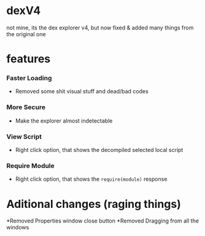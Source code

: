 # dexV4
not mine, its the dex explorer v4, but now fixed & added many things from the original one

# features

### Faster Loading
- Removed some shit visual stuff and dead/bad codes

### More Secure
- Make the explorer almost indetectable

### View Script
- Right click option, that shows the decompiled selected local script

### Require Module
- Right click option, that shows the `require(module)` response

# Aditional changes (raging things)
*Removed Properties window close button
*Removed Dragging from all the windows

